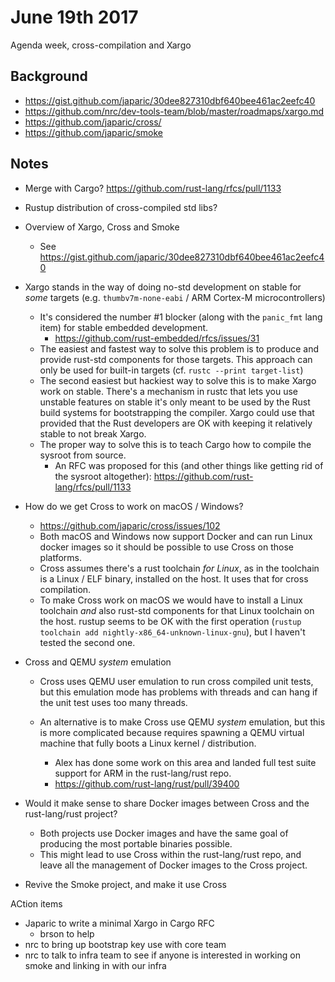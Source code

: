 # June 19th 2017

Agenda week, cross-compilation and Xargo


## Background

* https://gist.github.com/japaric/30dee827310dbf640bee461ac2eefc40
* https://github.com/nrc/dev-tools-team/blob/master/roadmaps/xargo.md
* https://github.com/japaric/cross/
* https://github.com/japaric/smoke


## Notes

* Merge with Cargo? https://github.com/rust-lang/rfcs/pull/1133
* Rustup distribution of cross-compiled std libs?
* Overview of Xargo, Cross and Smoke
  - See https://gist.github.com/japaric/30dee827310dbf640bee461ac2eefc40

* Xargo stands in the way of doing no-std development on stable for *some*
  targets (e.g. `thumbv7m-none-eabi` / ARM Cortex-M microcontrollers)
  - It's considered the number #1 blocker (along with the `panic_fmt` lang item)
    for stable embedded development.
    - https://github.com/rust-embedded/rfcs/issues/31
  - The easiest and fastest way to solve this problem is to produce and provide
    rust-std components for those targets. This approach can only be used for
    built-in targets (cf. `rustc --print target-list`)
  - The second easiest but hackiest way to solve this is to make Xargo work on
    stable. There's a mechanism in rustc that lets you use unstable features on
    stable it's only meant to be used by the Rust build systems for
    bootstrapping the compiler. Xargo could use that provided that the Rust
    developers are OK with keeping it relatively stable to not break Xargo.
  - The proper way to solve this is to teach Cargo how to compile the sysroot
    from source.
    * An RFC was proposed for this (and other things like getting rid of the
      sysroot altogether): https://github.com/rust-lang/rfcs/pull/1133

* How do we get Cross to work on macOS / Windows?
  - https://github.com/japaric/cross/issues/102
  - Both macOS and Windows now support Docker and can run Linux docker images so
    it should be possible to use Cross on those platforms.
  - Cross assumes there's a rust toolchain *for Linux*, as in the toolchain is a
    Linux / ELF binary, installed on the host. It uses that for cross
    compilation.
  - To make Cross work on macOS we would have to install a Linux toolchain
    *and* also rust-std components for that Linux toolchain on the host.
    rustup seems to be OK with the first operation (`rustup toolchain add
    nightly-x86_64-unknown-linux-gnu`), but I haven't tested the second one.

* Cross and QEMU *system* emulation
  - Cross uses QEMU user emulation to run cross compiled unit tests, but this
    emulation mode has problems with threads and can hang if the unit test uses
    too many threads.

  - An alternative is to make Cross use QEMU *system* emulation, but this is
    more complicated because requires spawning a QEMU virtual machine that fully
    boots a Linux kernel / distribution.
    * Alex has done some work on this area and landed full test suite support
      for ARM in the rust-lang/rust repo.
    * https://github.com/rust-lang/rust/pull/39400

* Would it make sense to share Docker images between Cross and the
  rust-lang/rust project?
  - Both projects use Docker images and have the same goal of producing the most
    portable binaries possible.
  - This might lead to use Cross within the rust-lang/rust repo, and leave all
    the management of Docker images to the Cross project.

* Revive the Smoke project, and make it use Cross

ACtion items

* Japaric to write a minimal Xargo in Cargo RFC
  - brson to help
* nrc to bring up bootstrap key use with core team
* nrc to talk to infra team to see if anyone is interested in working on smoke and linking in with our infra
